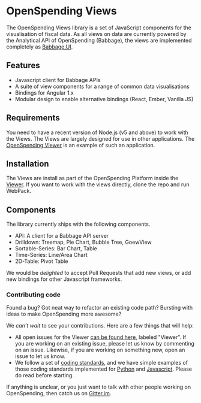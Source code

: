 # OpenSpending Views

The OpenSpending Views library is a set of JavaScript components for the visualisation of fiscal data. As all views on data are currently powered by the Analytical API of OpenSpending (Babbage), the views are implemented completely as [Babbage.UI](https://github.com/openspending/babbage.ui).

## Features

- Javascript client for Babbage APIs
- A suite of view components for a range of common data visualisations
- Bindings for Angular 1.x
- Modular design to enable alternative bindings (React, Ember, Vanilla JS)

## Requirements

You need to have a recent version of Node.js (v5 and above) to work with the Views. The Views are largely designed for use in other applications. The [OpenSpending Viewer](./viewer/) is an example of such an application.

## Installation

The Views are install as part of the OpenSpending Platform inside the [Viewer](./viewer/). If you want to work with the views directly, clone the repo and run WebPack.

## Components

The library currently ships with the following components.

- API: A client for a Babbage API server
- Drilldown: Treemap, Pie Chart, Bubble Tree, GoewView
- Sortable-Series: Bar Chart, Table
- Time-Series: Line/Area Chart
- 2D-Table: Pivot Table

We would be *delighted* to accept Pull Requests that add new views, or add new bindings for other Javascript frameworks.

### Contributing code

Found a bug? Got neat way to refactor an existing code path? Bursting with ideas to make OpenSpending more awesome?

We *can't wait* to see your contributions. Here are a few things that will help:

- All open issues for the Viewer [can be found here](http://github.com/openspending/openspending/issues), labeled "Viewer". If you are working on an existing issue, please let us know by commenting on an issue. Likewise, if you are working on something new, open an issue to let us know.
- We follow a set of [coding standards](https://github.com/okfn/coding-standards), and we have simple examples of those coding standards implemented for [Python](https://github.com/okfn/oki-py) and [Javascript](https://github.com/okfn/oki-js). Please do read before starting.

If anything is unclear, or you just want to talk with other people working on OpenSpending, then catch us on [Gitter.im](http://gitter.im/openspending/chat).
